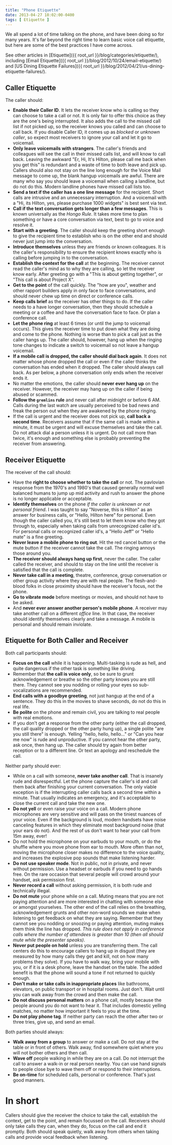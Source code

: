 ```yaml
---
title: "Phone Etiquette"
date: 2013-04-27 18:02:00-0400
tags: [ Etiquette ]
---
```


We all spend a lot of time talking on the phone, and have been doing so for many years. It's far beyond the right time to learn basic voice call etiquette, but here are some of the best practices I have come across.

See other articles in [Etiquette]({{ root_url }}/blog/categories/etiquette/), including [Email Etiquette]({{ root_url }}/blog/2012/10/24/email-etiquette/) and [US Dining Etiquette Failures]({{ root_url }}/blog/2012/04/21/us-dining-etiquette-failures/).

<!--more-->

## Caller Etiquette

The caller should:

- **Enable their Caller ID**. It lets the receiver know who is calling so they can choose to take a call or not. It is only fair to offer this choice as they are the one's being interrupted. It also adds the call to the missed call list if not picked up, so the receiver knows you called and can choose to call back. If you disable Caller ID, it comes up as *blocked* or *unknown caller*, so expect most receivers to ignore your call and let it go to voicemail. 
- **Only leave voicemails with strangers**. The caller's friends and colleagues will see the call in their missed calls list, and will know to call back. Leaving the awkward "Er, Hi, It's Hilton, please call me back when you get this" is redundant and a waste of time to both leave and pick up. Callers should also not stay on the line long enough for the Voice Mail message to come up, the blank hangup voicemails are awful. There are many who say you should leave a voicemail when calling a landline, but do not do this. Modern landline phones have missed call lists too.
- **Send a text if the caller has a one line message** for the recipient. Short calls are intrusive and an unnecessary interruption. And a voicemail with a "Hi, its Hilton, yes, please purchase 1000 widgets" is best sent via text.
- **Call if the text conversation gets longer than a few messages**. This is known universally as the *Hongo Rule*. It takes more time to plan something or have a core conversation via text, best to go to voice and resolve it.
- **Start with a greeting**. The caller should keep the greeting short enough to give the recipient time to establish who is on the other end and should never just jump into the conversation.
- **Introduce themselves** unless they are friends or known colleagues. It is the caller's responsibility to ensure the recipient knows exactly who is calling before jumping in to the conversation.
- **Establish the context for the call** at the beginning. The receiver cannot read the caller's mind as to why they are calling, so let the receiver know early. After greeting go with a "This is about getting together", or "This call is about Project X".
- **Get to the point** of the call quickly. The "how are you", weather and other rapport builders apply in only face to face conversations, and should never chew up time on direct or conference calls.
- **Keep calls brief** as the receiver has other things to do. If the caller needs to a have longer conversation, then they should schedule a meeting or a coffee and have the conversation face to face. Or plan a conference call.
- **Let the phone ring** at least 6 times (or until the jump to voicemail occurs). This gives the receiver time to put down what they are doing and come to the phone. Nothing is worse than to pick a call just as the caller hangs up. The caller should, however, hang up when the ringing tone changes to indicate a switch to voicemail so not leave a hangup voicemail.
- **If a mobile call is dropped, the caller should dial back again**. It does not matter whose phone dropped the call or even if the caller thinks the conversation has ended when it dropped. The caller should always call back. As per below, a phone conversation only ends when the receiver ends it.
- No matter the emotions, the caller should **never ever hang up** on the receiver. However, the receiver may hang up on the caller if being abused or scammed.
- **Follow the `gremlins` rule** and never call after midnight or before 6 AM. Calls during the last watch are usually perceived to be bad news and freak the person out when they are awakened by the phone ringing.
- If the call is urgent and the receiver does not pick up, **call back a second time**. Receivers assume that if the same call is made within a minute, it must be urgent and will excuse themselves and take the call. Do not attack dial a person unless it is urgent. Do not call more than twice, it's enough and something else is probably preventing the receiver from answering.

## Receiver Etiquette

The receiver of the call should:

- Have the **right to choose whether to take the call** or not. The pavlovian response from the 1970's and 1980's that caused generally normal well balanced humans to jump up mid activity and rush to answer the phone is no longer applicable or acceptable.
- **Identify themselves** on the phone *if the caller is unknown or not  personal friend*. I was taught to say "Noverse, this is Hilton" as an answer for business calls, or "Hello, Hilton here" for personal. Even though the caller called you, it's still best to let them know who they got through to, especially when taking calls from unrecognized caller id's. For personal calls or recognized caller id's, a "Hello Jeff"  or "Hello mate" is a fine greeting.
- **Never leave a mobile phone to ring out**. Hit the red cancel button or the mute button if the receiver cannot take the call. The ringing annoys those around you.
- **The receiver should always hang up first**, never the caller. The caller called the receiver, and should to stay on the line until the receiver is satisfied that the call is complete.
- **Never take call in a meeting**, theatre, conference, group conversation or other group activity where they are with real people. The flesh-and-blood folks in close proximity should have the receiver's focus, not the phone.
- **Go to vibrate mode** before meetings or movies, and should not have to be asked.
- And **never ever answer another person's mobile phone**. A receiver may take another call on a different *office* line. In that case, the receiver should identify themselves clearly and take a message. A mobile is personal and should remain inviolate.

## Etiquette for Both Caller and Receiver

Both call participants should:

- **Focus on the call** while it is happening. Multi-tasking is rude as hell, and quite dangerous if the other task is something like driving.
- Remember that **the call is voice only**, so be sure to grunt acknowledgement or breathe so the other party knows you are still there. They cannot see you nodding or rolling your eyes so sub-vocalizations are recommended.
- **End calls with a goodbye greeting**, not just hangup at the end of a sentence. They do this in the movies to shave seconds, do not do this in real life.
- **Be polite** on the phone and remain civil, you are talking to real people with real emotions.
- If you don't get a response from the other party (either the call dropped, the call quality dropped or the other party hung up), a single polite "are you still there" is enough. Yelling "hello, hello, hello…" or "Can you hear me now" is rude and unproductive. If you cannot hear the other party, ask once, then hang up. The caller should try again from better reception or to a different line. Or text an apology and reschedule the call.

Neither party should ever:

- While on a call with someone, **never take another call**. That is insanely rude and disrespectful. Let the phone capture the caller's id and call them back after finishing your current conversation. The only viable exception is if the interrupting caller calls back a second time within a minute. That usually indicates an emergency, and it's acceptable to close the current call and take the new one.
- **Do not yell** or even raise your voice on a call. Modern phone microphones are very sensitive and will pass on the tiniest nuances of your voice. Even if the background is loud, modern handsets have noise canceling features in which they eliminate most background noise (that your ears do not). And the rest of us don't want to hear your call from 15m away, ever!
- Do not hold the microphone on your earbuds to your mouth, or do the shuffle where you move phone from ear to mouth. More often than not, moving the microphone closer makes no difference to the voice quality, and increases the explosive pop sounds that make listening harder.
- **Do not use speaker mode**. Not in public, not in private, and never without permission. Use a headset or earbuds if you need to go hands free. On the rare occasion that several people will crowd around your handset, ask permission first.
- **Never record a call** without asking permission, it is both rude and technically illegal.
- **Do not mute** your phone while on a call. Muting means that you are not paying attention and are more interested in chatting with someone else or amongst yourselves. The other end of the call relies on the breathing, acknowledgement grunts and other non-word sounds we make when listening to get feedback on what they are saying. Remember that they cannot see you nodding or snoozing or paying attention, muting makes them think the line has dropped. *This rule does not apply in conference calls where the number of attendees is greater than 10 (then all should mute while the presenter speaks)*.
- **Never put people on hold** unless you are transferring them. The call centers do this to encourage callers to hang up in disgust (they are measured by how many calls they get and kill, not on how many problems they solve). If you have to walk way, bring your mobile with you, or if it is a desk phone, leave the handset on the table. The added benefit is that the phone will sound a tone if not returned to quickly enough.
- **Don't make or take calls in inappropriate places** like bathrooms, elevators, on public transport or in hospital rooms. Just don't. Wait until you can walk away from the crowd and then make the call.
- **Do not discuss personal matters** on a phone call, mostly because the people around you do not want to hear it. That includes domestic yelling matches, no matter how important it feels to you at the time.
- **Do not play phone tag**. If neither party can reach the other after two or three tries, give up, and send an email.

Both parties should always:

- **Walk away from a group** to answer or make a call. Do not stay at the table or in front of others. Walk away, find somewhere quiet where you will not bother others and then call.
- **Wave off** people walking in while they are on a call. Do not interrupt the call to answer a walk-in or real person nearby. You can use hand signals to people close bye to wave them off or respond to their interruptions.
- **Be on-time** for scheduled calls, personal or conference. That's just good manners.

# In short

Callers should give the receiver the choice to take the call, establish the context, get to the point, and remain focussed on the call. Receivers should only take calls they can, when they do, focus on the call and end it promptly. Both should speak quietly, walk away from others when taking calls and provide vocal feedback when listening.
